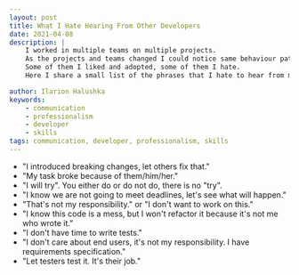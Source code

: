 ```yaml
---
layout: post
title: What I Hate Hearing From Other Developers
date: 2021-04-08
description: |
    I worked in multiple teams on multiple projects.
    As the projects and teams changed I could notice same behaviour patterns of my peers.
    Some of them I liked and adopted, some of them I hate.
    Here I share a small list of the phrases that I hate to hear from my peers.

author: Ilarion Halushka
keywords:
    - communication
    - professionalism
    - developer
    - skills
tags: communication, developer, professionalism, skills
---
```


* "I introduced breaking changes, let others fix that."
* "My task broke because of them/him/her."
* "I will try". You either do or do not do, there is no "try".
* "I know we are not going to meet deadlines, let's see what will happen."
* "That's not my responsibility." or "I don't want to work on this."
* "I know this code is a mess, 
  but I won't refactor it because it's not me who wrote it."
* "I don't have time to write tests."
* "I don't care about end users, it's not my responsibility.
  I have requirements specification."
* "Let testers test it. It's their job."






